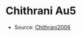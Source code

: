 <a name="material" />

# Chithrani Au5
<script type="application/ld+json">
  {
    "@context": "https://schema.org/",
    "@type": "ChemicalSubstance",
    "http://purl.org/dc/terms/conformsTo":
      {
        "@type": "CreativeWork",
        "@id": "https://bioschemas.org/profiles/ChemicalSubstance/0.4-RELEASE/"
      },
    "@id": "https://egonw.github.io/nanowiki/nanowiki420.html#material",
    "name": "Chithrani Au5",
    "sameAs": "http://127.0.0.1/mediawiki/index.php/Special:URIResolver/Chithrani_Au5"
  }
</script>


* Source: [Chithrani2006](Chithrani2006.md)
